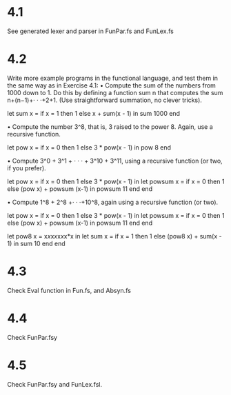 # 4.1
See generated lexer and parser in FunPar.fs and FunLex.fs

# 4.2 
Write more example programs in the functional language, and test
them in the same way as in Exercise 4.1:
• Compute the sum of the numbers from 1000 down to 1. Do this by defining a function
sum n that computes the sum n+(n−1)+· · ·+2+1. (Use straightforward
summation, no clever tricks).

let sum x = if x = 1 then 1 else x + sum(x - 1) in sum 1000 end

• Compute the number 3^8, that is, 3 raised to the power 8. Again, use a recursive
function.

let pow x = if x = 0 then 1 else 3 * pow(x - 1) in pow 8 end

• Compute 3^0 + 3^1 + · · · + 3^10 + 3^11, using a recursive function (or two, if you
prefer).

let pow x =  if x = 0 then 1 else 3 * pow(x - 1) in let powsum x = if x = 0 then 1 else (pow x) + powsum (x-1) in powsum 11 end end

• Compute 1^8 + 2^8 +· · ·+10^8, again using a recursive function (or two).

let pow x =  if x = 0 then 1 else 3 * pow(x - 1) in let powsum x = if x = 0 then 1 else (pow x) + powsum (x-1) in powsum 11 end end

let pow8 x = x*x*x*x*x*x*x*x in let sum x = if x = 1 then 1 else (pow8 x) + sum(x - 1) in sum 10 end end

# 4.3
Check Eval function in Fun.fs, and Absyn.fs
# 4.4
Check FunPar.fsy
# 4.5
Check FunPar.fsy and FunLex.fsl. 